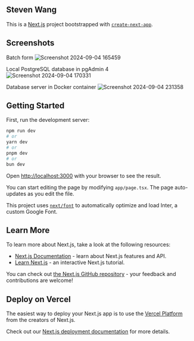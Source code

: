 ## Steven Wang

This is a [Next.js](https://nextjs.org/) project bootstrapped with [`create-next-app`](https://github.com/vercel/next.js/tree/canary/packages/create-next-app).

## Screenshots

Batch form
![Screenshot 2024-09-04 165459](https://github.com/user-attachments/assets/fb3e3e5d-9c8e-46a5-bb5a-b0b7f58ce6f0)

Local PostgreSQL database in pgAdmin 4
![Screenshot 2024-09-04 170331](https://github.com/user-attachments/assets/d734f8e3-824a-41c7-931d-dee645ef42f0)

Database server in Docker container
![Screenshot 2024-09-04 231358](https://github.com/user-attachments/assets/b6bd84af-4ed7-44fe-9917-6077ea98c9b5)


## Getting Started

First, run the development server:

```bash
npm run dev
# or
yarn dev
# or
pnpm dev
# or
bun dev
```

Open [http://localhost:3000](http://localhost:3000) with your browser to see the result.

You can start editing the page by modifying `app/page.tsx`. The page auto-updates as you edit the file.

This project uses [`next/font`](https://nextjs.org/docs/basic-features/font-optimization) to automatically optimize and load Inter, a custom Google Font.

## Learn More

To learn more about Next.js, take a look at the following resources:

- [Next.js Documentation](https://nextjs.org/docs) - learn about Next.js features and API.
- [Learn Next.js](https://nextjs.org/learn) - an interactive Next.js tutorial.

You can check out [the Next.js GitHub repository](https://github.com/vercel/next.js/) - your feedback and contributions are welcome!

## Deploy on Vercel

The easiest way to deploy your Next.js app is to use the [Vercel Platform](https://vercel.com/new?utm_medium=default-template&filter=next.js&utm_source=create-next-app&utm_campaign=create-next-app-readme) from the creators of Next.js.

Check out our [Next.js deployment documentation](https://nextjs.org/docs/deployment) for more details.



